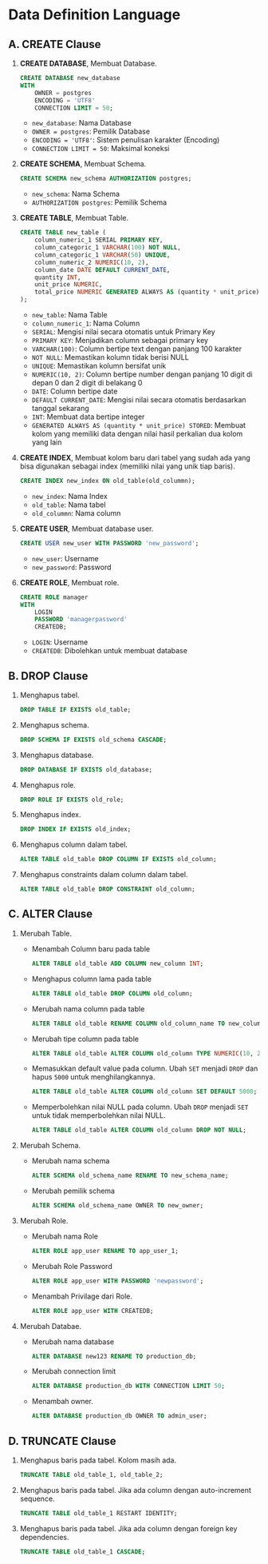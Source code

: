 # **Data Definition Language**

## **A. CREATE Clause**

1. **CREATE DATABASE**, Membuat Database.
    ```sql
    CREATE DATABASE new_database
    WITH 
        OWNER = postgres
        ENCODING = 'UTF8'
        CONNECTION LIMIT = 50;
    ```
    *   `new_database`: Nama Database
    *   `OWNER = postgres`: Pemilik Database
    *   `ENCODING = 'UTF8'`: Sistem penulisan karakter (Encoding)
    *   `CONNECTION LIMIT = 50`: Maksimal koneksi

2. **CREATE SCHEMA**, Membuat Schema.
    ```sql
    CREATE SCHEMA new_schema AUTHORIZATION postgres;
    ```
    *   `new_schema`: Nama Schema
    *   `AUTHORIZATION postgres`: Pemilik Schema

3. **CREATE TABLE**, Membuat Table.
    ```sql
    CREATE TABLE new_table (
        column_numeric_1 SERIAL PRIMARY KEY,
        column_categoric_1 VARCHAR(100) NOT NULL,
        column_categoric_1 VARCHAR(50) UNIQUE,
        column_numeric_2 NUMERIC(10, 2),
        column_date DATE DEFAULT CURRENT_DATE,
        quantity INT,
        unit_price NUMERIC,
        total_price NUMERIC GENERATED ALWAYS AS (quantity * unit_price) STORED
    );
    ```
    *   `new_table`: Nama Table
    *   `column_numeric_1`: Nama Column
    *   `SERIAL`: Mengisi nilai secara otomatis untuk Primary Key
    *   `PRIMARY KEY`: Menjadikan column sebagai primary key
    *   `VARCHAR(100)`: Column bertipe text dengan panjang 100 karakter
    *   `NOT NULL`: Memastikan kolumn tidak berisi NULL
    *   `UNIQUE`: Memastikan kolumn bersifat unik
    *   `NUMERIC(10, 2)`: Column bertipe number dengan panjang 10 digit di depan 0 dan 2 digit di belakang 0
    *   `DATE`: Column bertipe date
    *   `DEFAULT CURRENT_DATE`: Mengisi nilai secara otomatis berdasarkan tanggal sekarang
    *   `INT`: Membuat data bertipe integer
    *   `GENERATED ALWAYS AS (quantity * unit_price) STORED`: Membuat kolom yang memiliki data dengan nilai hasil perkalian dua kolom yang lain

4. **CREATE INDEX**, Membuat kolom baru dari tabel yang sudah ada yang bisa digunakan sebagai index (memiliki nilai yang unik tiap baris).
    ```sql
    CREATE INDEX new_index ON old_table(old_colummn);
    ```
    *   `new_index`: Nama Index
    *   `old_table`: Nama tabel
    *   `old_colummn`: Nama column

5. **CREATE USER**, Membuat database user.
    ```sql
    CREATE USER new_user WITH PASSWORD 'new_password';
    ```
    *   `new_user`: Username
    *   `new_password`: Password

6. **CREATE ROLE**, Membuat role.
    ```sql
    CREATE ROLE manager 
    WITH 
        LOGIN 
        PASSWORD 'managerpassword'
        CREATEDB;
    ```
    *   `LOGIN`: Username
    *   `CREATEDB`: Dibolehkan untuk membuat database

## **B. DROP Clause**

1. Menghapus tabel.
    ```sql
    DROP TABLE IF EXISTS old_table;
    ```

2. Menghapus schema.
    ```sql
    DROP SCHEMA IF EXISTS old_schema CASCADE;
    ```

3. Menghapus database.
    ```sql
    DROP DATABASE IF EXISTS old_database;
    ```

4. Menghapus role.
    ```sql
    DROP ROLE IF EXISTS old_role;
    ```

5. Menghapus index.
    ```sql
    DROP INDEX IF EXISTS old_index;
    ```

6. Menghapus column dalam tabel.
    ```sql
    ALTER TABLE old_table DROP COLUMN IF EXISTS old_column;
    ```

7. Menghapus constraints dalam column dalam tabel.
    ```sql
    ALTER TABLE old_table DROP CONSTRAINT old_column;
    ```

## **C. ALTER Clause**

1. Merubah Table.

    *   Menambah Column baru pada table
        ```sql
        ALTER TABLE old_table ADD COLUMN new_column INT;
        ```
    *   Menghapus column lama pada table
        ```sql
        ALTER TABLE old_table DROP COLUMN old_column;
        ```
    *   Merubah nama column pada table
        ```sql
        ALTER TABLE old_table RENAME COLUMN old_column_name TO new_column_name;
        ```
    *   Merubah tipe column pada table
        ```sql
        ALTER TABLE old_table ALTER COLUMN old_column TYPE NUMERIC(10, 2);
        ```
    *   Memasukkan default value pada column. Ubah `SET` menjadi `DROP` dan hapus `5000` untuk menghilangkannya.
        ```sql
        ALTER TABLE old_table ALTER COLUMN old_column SET DEFAULT 5000;
        ```
    *   Memperbolehkan nilai NULL pada column. Ubah `DROP` menjadi `SET` untuk tidak memperbolehkan nilai NULL.
        ```sql
        ALTER TABLE old_table ALTER COLUMN old_column DROP NOT NULL;
        ```

2. Merubah Schema.

    *   Merubah nama schema
        ```sql
        ALTER SCHEMA old_schema_name RENAME TO new_schema_name;
        ```
    
    *   Merubah pemilik schema
        ```sql
        ALTER SCHEMA old_schema_name OWNER TO new_owner;
        ```

3. Merubah Role.

    *   Merubah nama Role
        ```sql
        ALTER ROLE app_user RENAME TO app_user_1;
        ```
    
    *   Merubah Role Password
        ```sql
        ALTER ROLE app_user WITH PASSWORD 'newpassword';
        ```
    
    *   Menambah Privilage dari Role.
        ```sql
        ALTER ROLE app_user WITH CREATEDB;
        ```

4. Merubah Databae.

    *   Merubah nama database
        ```sql
        ALTER DATABASE new123 RENAME TO production_db;
        ```
    
    *   Merubah connection limit
        ```sql
        ALTER DATABASE production_db WITH CONNECTION LIMIT 50;
        ```
    
    *   Menambah owner.
        ```sql
        ALTER DATABASE production_db OWNER TO admin_user;
        ```
    
  ## **D. TRUNCATE Clause**

1.  Menghapus baris pada tabel. Kolom masih ada.
    ```sql
    TRUNCATE TABLE old_table_1, old_table_2;
    ```

2.  Menghapus baris pada tabel. Jika ada column dengan auto-increment sequence.
    ```sql
    TRUNCATE TABLE old_table_1 RESTART IDENTITY;
    ```

3.  Menghapus baris pada tabel. Jika ada column dengan foreign key dependencies.
    ```sql
    TRUNCATE TABLE old_table_1 CASCADE;
    ```
